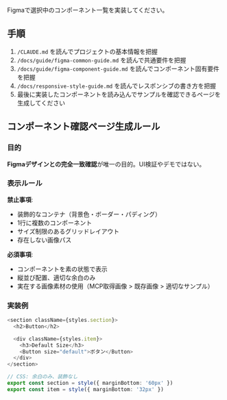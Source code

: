 Figmaで選択中のコンポーネント一覧を実装してください。

## 手順

1. `/CLAUDE.md` を読んでプロジェクトの基本情報を把握
2. `/docs/guide/figma-common-guide.md` を読んで共通要件を把握
3. `/docs/guide/figma-component-guide.md` を読んでコンポーネント固有要件を把握
4. `/docs/responsive-style-guide.md` を読んでレスポンシブの書き方を把握
5. 最後に実装したコンポーネントを読み込んでサンプルを確認できるページを生成してください

## コンポーネント確認ページ生成ルール

### 目的
**Figmaデザインとの完全一致確認**が唯一の目的。UI検証やデモではない。

### 表示ルール

**禁止事項**:
- 装飾的なコンテナ（背景色・ボーダー・パディング）
- 1行に複数のコンポーネント
- サイズ制限のあるグリッドレイアウト
- 存在しない画像パス

**必須事項**:
- コンポーネントを素の状態で表示
- 縦並び配置、適切な余白のみ
- 実在する画像素材の使用（MCP取得画像 > 既存画像 > 適切なサンプル）

### 実装例

```typescript
<section className={styles.section}>
  <h2>Button</h2>

  <div className={styles.item}>
    <h3>Default Size</h3>
    <Button size="default">ボタン</Button>
  </div>
</section>

// CSS: 余白のみ、装飾なし
export const section = style({ marginBottom: '60px' })
export const item = style({ marginBottom: '32px' })
```
